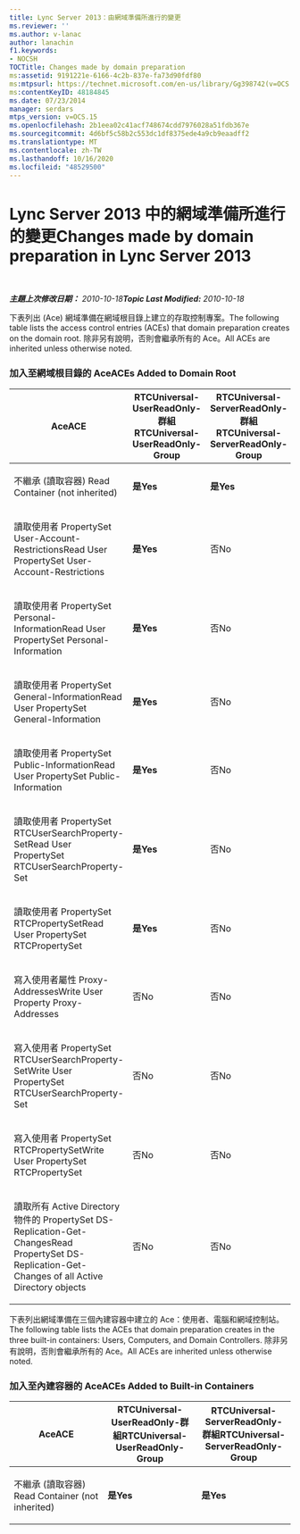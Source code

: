 ```yaml
---
title: Lync Server 2013：由網域準備所進行的變更
ms.reviewer: ''
ms.author: v-lanac
author: lanachin
f1.keywords:
- NOCSH
TOCTitle: Changes made by domain preparation
ms:assetid: 9191221e-6166-4c2b-837e-fa73d90fdf80
ms:mtpsurl: https://technet.microsoft.com/en-us/library/Gg398742(v=OCS.15)
ms:contentKeyID: 48184845
ms.date: 07/23/2014
manager: serdars
mtps_version: v=OCS.15
ms.openlocfilehash: 2b1eea02c41acf748674cdd7976028a51fdb367e
ms.sourcegitcommit: 4d6bf5c58b2c553dc1df8375ede4a9cb9eaadff2
ms.translationtype: MT
ms.contentlocale: zh-TW
ms.lasthandoff: 10/16/2020
ms.locfileid: "48529500"
---
```

# <a name="changes-made-by-domain-preparation-in-lync-server-2013"></a><span data-ttu-id="3ce27-102">Lync Server 2013 中的網域準備所進行的變更</span><span class="sxs-lookup"><span data-stu-id="3ce27-102">Changes made by domain preparation in Lync Server 2013</span></span>

<div data-xmlns="http://www.w3.org/1999/xhtml">

<div class="topic" data-xmlns="http://www.w3.org/1999/xhtml" data-msxsl="urn:schemas-microsoft-com:xslt" data-cs="https://msdn.microsoft.com/">

<div data-asp="https://msdn2.microsoft.com/asp">



</div>

<div id="mainSection">

<div id="mainBody">

<span> </span>

<span data-ttu-id="3ce27-103">_**主題上次修改日期：** 2010-10-18_</span><span class="sxs-lookup"><span data-stu-id="3ce27-103">_**Topic Last Modified:** 2010-10-18_</span></span>

<span data-ttu-id="3ce27-104">下表列出 (Ace) 網域準備在網域根目錄上建立的存取控制專案。</span><span class="sxs-lookup"><span data-stu-id="3ce27-104">The following table lists the access control entries (ACEs) that domain preparation creates on the domain root.</span></span> <span data-ttu-id="3ce27-105">除非另有說明，否則會繼承所有的 Ace。</span><span class="sxs-lookup"><span data-stu-id="3ce27-105">All ACEs are inherited unless otherwise noted.</span></span>

<div id="sectionSection0" class="section">

### <a name="aces-added-to-domain-root"></a><span data-ttu-id="3ce27-106">加入至網域根目錄的 Ace</span><span class="sxs-lookup"><span data-stu-id="3ce27-106">ACEs Added to Domain Root</span></span>

<table style="width:100%;">
<colgroup>
<col style="width: 16%" />
<col style="width: 16%" />
<col style="width: 16%" />
<col style="width: 16%" />
<col style="width: 16%" />
<col style="width: 16%" />
</colgroup>
<thead>
<tr class="header">
<th><span data-ttu-id="3ce27-107">Ace</span><span class="sxs-lookup"><span data-stu-id="3ce27-107">ACE</span></span></th>
<th><span data-ttu-id="3ce27-108">RTCUniversal-UserReadOnly-群組</span><span class="sxs-lookup"><span data-stu-id="3ce27-108">RTCUniversal-UserReadOnly-Group</span></span></th>
<th><span data-ttu-id="3ce27-109">RTCUniversal-ServerReadOnly-群組</span><span class="sxs-lookup"><span data-stu-id="3ce27-109">RTCUniversal-ServerReadOnly-Group</span></span></th>
<th><span data-ttu-id="3ce27-110">RTCUniversal-UserAdmins</span><span class="sxs-lookup"><span data-stu-id="3ce27-110">RTCUniversal-UserAdmins</span></span></th>
<th><span data-ttu-id="3ce27-111">RTCHSUniversal-Services</span><span class="sxs-lookup"><span data-stu-id="3ce27-111">RTCHSUniversal-Services</span></span></th>
<th><span data-ttu-id="3ce27-112">Authenticated-Users</span><span class="sxs-lookup"><span data-stu-id="3ce27-112">Authenticated-Users</span></span></th>
</tr>
</thead>
<tbody>
<tr class="odd">
<td><p><span data-ttu-id="3ce27-113">不繼承 (讀取容器) </span><span class="sxs-lookup"><span data-stu-id="3ce27-113">Read Container (not inherited)</span></span></p></td>
<td><p><span data-ttu-id="3ce27-114"><strong>是</strong></span><span class="sxs-lookup"><span data-stu-id="3ce27-114"><strong>Yes</strong></span></span></p></td>
<td><p><span data-ttu-id="3ce27-115"><strong>是</strong></span><span class="sxs-lookup"><span data-stu-id="3ce27-115"><strong>Yes</strong></span></span></p></td>
<td><p><span data-ttu-id="3ce27-116">否</span><span class="sxs-lookup"><span data-stu-id="3ce27-116">No</span></span></p></td>
<td><p><span data-ttu-id="3ce27-117">否</span><span class="sxs-lookup"><span data-stu-id="3ce27-117">No</span></span></p></td>
<td><p><span data-ttu-id="3ce27-118">否</span><span class="sxs-lookup"><span data-stu-id="3ce27-118">No</span></span></p></td>
</tr>
<tr class="even">
<td><p><span data-ttu-id="3ce27-119">讀取使用者 PropertySet User-Account-Restrictions</span><span class="sxs-lookup"><span data-stu-id="3ce27-119">Read User PropertySet User-Account-Restrictions</span></span></p></td>
<td><p><span data-ttu-id="3ce27-120"><strong>是</strong></span><span class="sxs-lookup"><span data-stu-id="3ce27-120"><strong>Yes</strong></span></span></p></td>
<td><p><span data-ttu-id="3ce27-121">否</span><span class="sxs-lookup"><span data-stu-id="3ce27-121">No</span></span></p></td>
<td><p><span data-ttu-id="3ce27-122">否</span><span class="sxs-lookup"><span data-stu-id="3ce27-122">No</span></span></p></td>
<td><p><span data-ttu-id="3ce27-123">否</span><span class="sxs-lookup"><span data-stu-id="3ce27-123">No</span></span></p></td>
<td><p><span data-ttu-id="3ce27-124">否</span><span class="sxs-lookup"><span data-stu-id="3ce27-124">No</span></span></p></td>
</tr>
<tr class="odd">
<td><p><span data-ttu-id="3ce27-125">讀取使用者 PropertySet Personal-Information</span><span class="sxs-lookup"><span data-stu-id="3ce27-125">Read User PropertySet Personal-Information</span></span></p></td>
<td><p><span data-ttu-id="3ce27-126"><strong>是</strong></span><span class="sxs-lookup"><span data-stu-id="3ce27-126"><strong>Yes</strong></span></span></p></td>
<td><p><span data-ttu-id="3ce27-127">否</span><span class="sxs-lookup"><span data-stu-id="3ce27-127">No</span></span></p></td>
<td><p><span data-ttu-id="3ce27-128">否</span><span class="sxs-lookup"><span data-stu-id="3ce27-128">No</span></span></p></td>
<td><p><span data-ttu-id="3ce27-129">否</span><span class="sxs-lookup"><span data-stu-id="3ce27-129">No</span></span></p></td>
<td><p><span data-ttu-id="3ce27-130">否</span><span class="sxs-lookup"><span data-stu-id="3ce27-130">No</span></span></p></td>
</tr>
<tr class="even">
<td><p><span data-ttu-id="3ce27-131">讀取使用者 PropertySet General-Information</span><span class="sxs-lookup"><span data-stu-id="3ce27-131">Read User PropertySet General-Information</span></span></p></td>
<td><p><span data-ttu-id="3ce27-132"><strong>是</strong></span><span class="sxs-lookup"><span data-stu-id="3ce27-132"><strong>Yes</strong></span></span></p></td>
<td><p><span data-ttu-id="3ce27-133">否</span><span class="sxs-lookup"><span data-stu-id="3ce27-133">No</span></span></p></td>
<td><p><span data-ttu-id="3ce27-134">否</span><span class="sxs-lookup"><span data-stu-id="3ce27-134">No</span></span></p></td>
<td><p><span data-ttu-id="3ce27-135">否</span><span class="sxs-lookup"><span data-stu-id="3ce27-135">No</span></span></p></td>
<td><p><span data-ttu-id="3ce27-136">否</span><span class="sxs-lookup"><span data-stu-id="3ce27-136">No</span></span></p></td>
</tr>
<tr class="odd">
<td><p><span data-ttu-id="3ce27-137">讀取使用者 PropertySet Public-Information</span><span class="sxs-lookup"><span data-stu-id="3ce27-137">Read User PropertySet Public-Information</span></span></p></td>
<td><p><span data-ttu-id="3ce27-138"><strong>是</strong></span><span class="sxs-lookup"><span data-stu-id="3ce27-138"><strong>Yes</strong></span></span></p></td>
<td><p><span data-ttu-id="3ce27-139">否</span><span class="sxs-lookup"><span data-stu-id="3ce27-139">No</span></span></p></td>
<td><p><span data-ttu-id="3ce27-140">否</span><span class="sxs-lookup"><span data-stu-id="3ce27-140">No</span></span></p></td>
<td><p><span data-ttu-id="3ce27-141">否</span><span class="sxs-lookup"><span data-stu-id="3ce27-141">No</span></span></p></td>
<td><p><span data-ttu-id="3ce27-142">否</span><span class="sxs-lookup"><span data-stu-id="3ce27-142">No</span></span></p></td>
</tr>
<tr class="even">
<td><p><span data-ttu-id="3ce27-143">讀取使用者 PropertySet RTCUserSearchProperty-Set</span><span class="sxs-lookup"><span data-stu-id="3ce27-143">Read User PropertySet RTCUserSearchProperty-Set</span></span></p></td>
<td><p><span data-ttu-id="3ce27-144"><strong>是</strong></span><span class="sxs-lookup"><span data-stu-id="3ce27-144"><strong>Yes</strong></span></span></p></td>
<td><p><span data-ttu-id="3ce27-145">否</span><span class="sxs-lookup"><span data-stu-id="3ce27-145">No</span></span></p></td>
<td><p><span data-ttu-id="3ce27-146">否</span><span class="sxs-lookup"><span data-stu-id="3ce27-146">No</span></span></p></td>
<td><p><span data-ttu-id="3ce27-147">否</span><span class="sxs-lookup"><span data-stu-id="3ce27-147">No</span></span></p></td>
<td><p><span data-ttu-id="3ce27-148"><strong>是</strong></span><span class="sxs-lookup"><span data-stu-id="3ce27-148"><strong>Yes</strong></span></span></p></td>
</tr>
<tr class="odd">
<td><p><span data-ttu-id="3ce27-149">讀取使用者 PropertySet RTCPropertySet</span><span class="sxs-lookup"><span data-stu-id="3ce27-149">Read User PropertySet RTCPropertySet</span></span></p></td>
<td><p><span data-ttu-id="3ce27-150"><strong>是</strong></span><span class="sxs-lookup"><span data-stu-id="3ce27-150"><strong>Yes</strong></span></span></p></td>
<td><p><span data-ttu-id="3ce27-151">否</span><span class="sxs-lookup"><span data-stu-id="3ce27-151">No</span></span></p></td>
<td><p><span data-ttu-id="3ce27-152">否</span><span class="sxs-lookup"><span data-stu-id="3ce27-152">No</span></span></p></td>
<td><p><span data-ttu-id="3ce27-153">否</span><span class="sxs-lookup"><span data-stu-id="3ce27-153">No</span></span></p></td>
<td><p><span data-ttu-id="3ce27-154">否</span><span class="sxs-lookup"><span data-stu-id="3ce27-154">No</span></span></p></td>
</tr>
<tr class="even">
<td><p><span data-ttu-id="3ce27-155">寫入使用者屬性 Proxy-Addresses</span><span class="sxs-lookup"><span data-stu-id="3ce27-155">Write User Property Proxy-Addresses</span></span></p></td>
<td><p><span data-ttu-id="3ce27-156">否</span><span class="sxs-lookup"><span data-stu-id="3ce27-156">No</span></span></p></td>
<td><p><span data-ttu-id="3ce27-157">否</span><span class="sxs-lookup"><span data-stu-id="3ce27-157">No</span></span></p></td>
<td><p><span data-ttu-id="3ce27-158"><strong>是</strong></span><span class="sxs-lookup"><span data-stu-id="3ce27-158"><strong>Yes</strong></span></span></p></td>
<td><p><span data-ttu-id="3ce27-159">否</span><span class="sxs-lookup"><span data-stu-id="3ce27-159">No</span></span></p></td>
<td><p><span data-ttu-id="3ce27-160">否</span><span class="sxs-lookup"><span data-stu-id="3ce27-160">No</span></span></p></td>
</tr>
<tr class="odd">
<td><p><span data-ttu-id="3ce27-161">寫入使用者 PropertySet RTCUserSearchProperty-Set</span><span class="sxs-lookup"><span data-stu-id="3ce27-161">Write User PropertySet RTCUserSearchProperty-Set</span></span></p></td>
<td><p><span data-ttu-id="3ce27-162">否</span><span class="sxs-lookup"><span data-stu-id="3ce27-162">No</span></span></p></td>
<td><p><span data-ttu-id="3ce27-163">否</span><span class="sxs-lookup"><span data-stu-id="3ce27-163">No</span></span></p></td>
<td><p><span data-ttu-id="3ce27-164"><strong>是</strong></span><span class="sxs-lookup"><span data-stu-id="3ce27-164"><strong>Yes</strong></span></span></p></td>
<td><p><span data-ttu-id="3ce27-165">否</span><span class="sxs-lookup"><span data-stu-id="3ce27-165">No</span></span></p></td>
<td><p><span data-ttu-id="3ce27-166">否</span><span class="sxs-lookup"><span data-stu-id="3ce27-166">No</span></span></p></td>
</tr>
<tr class="even">
<td><p><span data-ttu-id="3ce27-167">寫入使用者 PropertySet RTCPropertySet</span><span class="sxs-lookup"><span data-stu-id="3ce27-167">Write User PropertySet RTCPropertySet</span></span></p></td>
<td><p><span data-ttu-id="3ce27-168">否</span><span class="sxs-lookup"><span data-stu-id="3ce27-168">No</span></span></p></td>
<td><p><span data-ttu-id="3ce27-169">否</span><span class="sxs-lookup"><span data-stu-id="3ce27-169">No</span></span></p></td>
<td><p><span data-ttu-id="3ce27-170"><strong>是</strong></span><span class="sxs-lookup"><span data-stu-id="3ce27-170"><strong>Yes</strong></span></span></p></td>
<td><p><span data-ttu-id="3ce27-171">否</span><span class="sxs-lookup"><span data-stu-id="3ce27-171">No</span></span></p></td>
<td><p><span data-ttu-id="3ce27-172">否</span><span class="sxs-lookup"><span data-stu-id="3ce27-172">No</span></span></p></td>
</tr>
<tr class="odd">
<td><p><span data-ttu-id="3ce27-173">讀取所有 Active Directory 物件的 PropertySet DS-Replication-Get-Changes</span><span class="sxs-lookup"><span data-stu-id="3ce27-173">Read PropertySet DS-Replication-Get-Changes of all Active Directory objects</span></span></p></td>
<td><p><span data-ttu-id="3ce27-174">否</span><span class="sxs-lookup"><span data-stu-id="3ce27-174">No</span></span></p></td>
<td><p><span data-ttu-id="3ce27-175">否</span><span class="sxs-lookup"><span data-stu-id="3ce27-175">No</span></span></p></td>
<td><p><span data-ttu-id="3ce27-176">否</span><span class="sxs-lookup"><span data-stu-id="3ce27-176">No</span></span></p></td>
<td><p><span data-ttu-id="3ce27-177"><strong>是</strong></span><span class="sxs-lookup"><span data-stu-id="3ce27-177"><strong>Yes</strong></span></span></p></td>
<td><p><span data-ttu-id="3ce27-178">否</span><span class="sxs-lookup"><span data-stu-id="3ce27-178">No</span></span></p></td>
</tr>
</tbody>
</table>


<span data-ttu-id="3ce27-179">下表列出網域準備在三個內建容器中建立的 Ace：使用者、電腦和網域控制站。</span><span class="sxs-lookup"><span data-stu-id="3ce27-179">The following table lists the ACEs that domain preparation creates in the three built-in containers: Users, Computers, and Domain Controllers.</span></span> <span data-ttu-id="3ce27-180">除非另有說明，否則會繼承所有的 Ace。</span><span class="sxs-lookup"><span data-stu-id="3ce27-180">All ACEs are inherited unless otherwise noted.</span></span>

### <a name="aces-added-to-built-in-containers"></a><span data-ttu-id="3ce27-181">加入至內建容器的 Ace</span><span class="sxs-lookup"><span data-stu-id="3ce27-181">ACEs Added to Built-in Containers</span></span>

<table>
<colgroup>
<col style="width: 33%" />
<col style="width: 33%" />
<col style="width: 33%" />
</colgroup>
<thead>
<tr class="header">
<th><span data-ttu-id="3ce27-182">Ace</span><span class="sxs-lookup"><span data-stu-id="3ce27-182">ACE</span></span></th>
<th><span data-ttu-id="3ce27-183">RTCUniversal-UserReadOnly-群組</span><span class="sxs-lookup"><span data-stu-id="3ce27-183">RTCUniversal-UserReadOnly-Group</span></span></th>
<th><span data-ttu-id="3ce27-184">RTCUniversal-ServerReadOnly-群組</span><span class="sxs-lookup"><span data-stu-id="3ce27-184">RTCUniversal-ServerReadOnly-Group</span></span></th>
</tr>
</thead>
<tbody>
<tr class="odd">
<td><p><span data-ttu-id="3ce27-185">不繼承 (讀取容器) </span><span class="sxs-lookup"><span data-stu-id="3ce27-185">Read Container (not inherited)</span></span></p></td>
<td><p><span data-ttu-id="3ce27-186"><strong>是</strong></span><span class="sxs-lookup"><span data-stu-id="3ce27-186"><strong>Yes</strong></span></span></p></td>
<td><p><span data-ttu-id="3ce27-187"><strong>是</strong></span><span class="sxs-lookup"><span data-stu-id="3ce27-187"><strong>Yes</strong></span></span></p></td>
</tr>
</tbody>
</table>


</div>

</div>

<span> </span>

</div>

</div>

</div>

